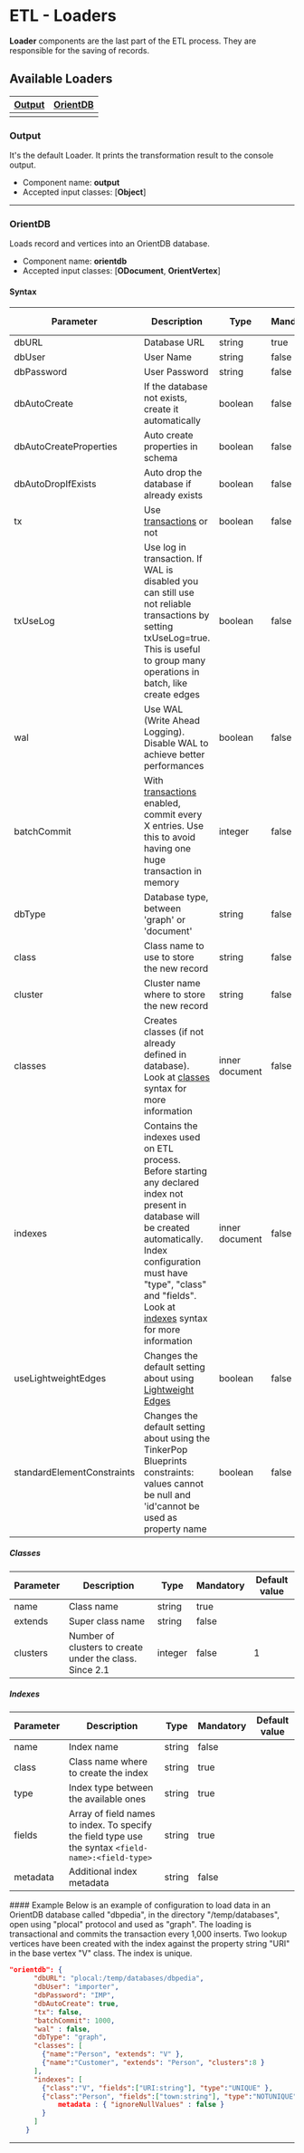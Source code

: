 <!-- proofread 2015-12-11 SAM -->
# ETL - Loaders

**Loader** components are the last part of the ETL process. They are responsible for the saving of records.

## Available Loaders

|[Output](Loader.md#output)|[OrientDB](Loader.md#orientdb)|
|-----|-----|
|<!-- PH -->|<!-- PH -->|

### Output
It's the default Loader. It prints the transformation result to the console output.

- Component name: **output**
- Accepted input classes: [**Object**]

-----

### OrientDB
Loads record and vertices into an OrientDB database.

- Component name: **orientdb**
- Accepted input classes: [**ODocument**, **OrientVertex**]

#### Syntax
| Parameter | Description | Type | Mandatory | Default value |
|-----------|-------------|------|-----------|-----------|
|dbURL|Database URL|string|true|<!-- PH -->|
|dbUser|User Name|string|false|admin|
|dbPassword|User Password|string|false|admin|
|dbAutoCreate|If the database not exists, create it automatically|boolean|false|true|
|dbAutoCreateProperties|Auto create properties in schema|boolean|false|false|
|dbAutoDropIfExists|Auto drop the database if already exists|boolean|false|false|
|tx|Use [transactions](Transactions.md) or not|boolean|false|false|
|txUseLog|Use log in transaction. If WAL is disabled you can still use not reliable transactions by setting txUseLog=true. This is useful to group many operations in batch, like create edges|boolean|false|<!-- PH -->|
|wal|Use WAL (Write Ahead Logging). Disable WAL to achieve better performances|boolean|false|true|
|batchCommit|With [transactions](Transactions.md) enabled, commit every X entries. Use this to avoid having one huge transaction in memory|integer|false|0|
|dbType|Database type, between 'graph' or 'document'|string|false|document|
|class|Class name to use to store the new record|string|false|<!-- PH -->|
|cluster|Cluster name where to store the new record|string|false|<!-- PH -->|
|classes|Creates classes (if not already defined in database). Look at [classes](Loader.md#classes) syntax for more information|inner document|false|<!-- PH -->|
|indexes|Contains the indexes used on ETL process. Before starting any declared index not present in database will be created automatically. Index configuration must have "type", "class" and "fields". Look at [indexes](Loader.md#indexes) syntax for more information|inner document|false|<!-- PH -->|
|useLightweightEdges|Changes the default setting about using [Lightweight Edges](Lightweight-Edges.md)|boolean|false|false|
|standardElementConstraints|Changes the default setting about using the TinkerPop Blueprints constraints: values cannot be null and 'id'cannot be used as property name|boolean|false|true|

##### Classes

| Parameter | Description | Type | Mandatory | Default value |
|-----------|-------------|------|-----------|-----------|
|name|Class name|string|true|<!-- PH -->|
|extends|Super class name|string|false|<!-- PH -->|
|clusters|Number of clusters to create under the class. Since 2.1|integer|false|1|

##### Indexes

| Parameter | Description | Type | Mandatory | Default value |
|-----------|-------------|------|-----------|-----------|
|name|Index name|string|false|<!-- PH -->|
|class|Class name where to create the index|string|true|<!-- PH -->|
|type|Index type between the available ones|string|true|<!-- PH -->|
|fields|Array of field names to index. To specify the field type use the syntax `<field-name>:<field-type>`|string|true|<!-- PH -->|
|metadata|Additional index metadata|string|false|<!-- PH -->|

#### Example
Below is an example of configuration to load data in an OrientDB database called "dbpedia", in the directory "/temp/databases", open using "plocal" protocol and used as "graph". The loading is transactional and commits the transaction every 1,000 inserts. Two lookup vertices have been created with the index against the property string "URI" in the base vertex "V" class. The index is unique.

```json
"orientdb": {
      "dbURL": "plocal:/temp/databases/dbpedia",
      "dbUser": "importer",
      "dbPassword": "IMP",
      "dbAutoCreate": true,
      "tx": false,
      "batchCommit": 1000,
      "wal" : false,
      "dbType": "graph",
      "classes": [
        {"name":"Person", "extends": "V" },
        {"name":"Customer", "extends": "Person", "clusters":8 }
      ],
      "indexes": [
        {"class":"V", "fields":["URI:string"], "type":"UNIQUE" },
        {"class":"Person", "fields":["town:string"], "type":"NOTUNIQUE" ,
            metadata : { "ignoreNullValues" : false }
        }
      ]
    }
```

-----
